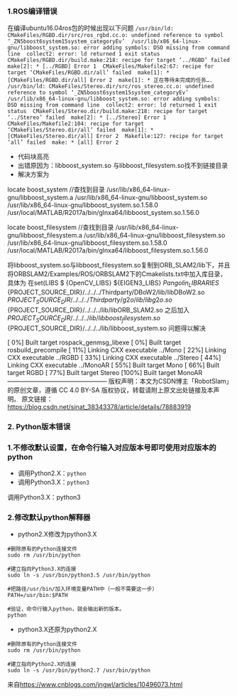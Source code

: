 ### 1.ROS编译错误

在编译ubuntu16.04ros包的时候出现以下问题
`/usr/bin/ld: CMakeFiles/RGBD.dir/src/ros_rgbd.cc.o: undefined reference to symbol ‘_ZN5boost6system15system_categoryEv’ 
/usr/lib/x86_64-linux-gnu/libboost_system.so: error adding symbols: DSO missing from command line 
collect2: error: ld returned 1 exit status 
CMakeFiles/RGBD.dir/build.make:218: recipe for target ‘../RGBD’ failed 
make[2]: * [../RGBD] Error 1 
CMakeFiles/Makefile2:67: recipe for target ‘CMakeFiles/RGBD.dir/all’ failed 
make[1]: * [CMakeFiles/RGBD.dir/all] Error 2 
make[1]: * 正在等待未完成的任务…. 
/usr/bin/ld: CMakeFiles/Stereo.dir/src/ros_stereo.cc.o: undefined reference to symbol ‘_ZN5boost6system15system_categoryEv’ 
/usr/lib/x86_64-linux-gnu/libboost_system.so: error adding symbols: DSO missing from command line 
collect2: error: ld returned 1 exit status 
CMakeFiles/Stereo.dir/build.make:218: recipe for target ‘../Stereo’ failed 
make[2]: * [../Stereo] Error 1 
CMakeFiles/Makefile2:104: recipe for target ‘CMakeFiles/Stereo.dir/all’ failed 
make[1]: * [CMakeFiles/Stereo.dir/all] Error 2 
Makefile:127: recipe for target ‘all’ failed 
make: * [all] Error 2
` 

- 代码块高亮 
- 出错原因为：libboost_system.so 与libboost_filesystem.so找不到链接目录 
- 解决方案为

locate  boost_system
//查找到目录
/usr/lib/x86_64-linux-gnu/libboost_system.a
/usr/lib/x86_64-linux-gnu/libboost_system.so
/usr/lib/x86_64-linux-gnu/libboost_system.so.1.58.0
/usr/local/MATLAB/R2017a/bin/glnxa64/libboost_system.so.1.56.0

locate boost_filesystem
//查找到目录
/usr/lib/x86_64-linux-gnu/libboost_filesystem.a
/usr/lib/x86_64-linux-gnu/libboost_filesystem.so
/usr/lib/x86_64-linux-gnu/libboost_filesystem.so.1.58.0
/usr/local/MATLAB/R2017a/bin/glnxa64/libboost_filesystem.so.1.56.0



将libboost_system.so与libboost_filesystem.so复制到ORB_SLAM2/lib下，并且将ORBSLAM2/Examples/ROS/ORBSLAM2下的Cmakelists.txt中加入库目录，具体为 
在set(LIBS 
$ {OpenCV_LIBS} 
​${EIGEN3_LIBS} 
${Pangolin_LIBRARIES} 
​${PROJECT_SOURCE_DIR}/../../../Thirdparty/DBoW2/lib/libDBoW2.so 
${PROJECT_SOURCE_DIR}/../../../Thirdparty/g2o/lib/libg2o.so 
​${PROJECT_SOURCE_DIR}/../../../lib/libORB_SLAM2.so 
之后加入${PROJECT_SOURCE_DIR}/../../../lib/libboost_filesystem.so 
​${PROJECT_SOURCE_DIR}/../../../lib/libboost_system.so 
问题得以解决

[  0%] Built target rospack_genmsg_libexe
[  0%] Built target rosbuild_precompile
[ 11%] Linking CXX executable ../Mono
[ 22%] Linking CXX executable ../RGBD
[ 33%] Linking CXX executable ../Stereo
[ 44%] Linking CXX executable ../MonoAR
[ 55%] Built target Mono
[ 66%] Built target RGBD
[ 77%] Built target Stereo
[100%] Built target MonoAR
————————————————
版权声明：本文为CSDN博主「RobotSlam」的原创文章，遵循 CC 4.0 BY-SA 版权协议，转载请附上原文出处链接及本声明。
原文链接：https://blog.csdn.net/sinat_38343378/article/details/78883919

### 2. Python版本错误

### 1.不修改默认设置，在命令行输入对应版本号即可使用对应版本的python

- 调用Python2.X：`python`
- 调用Python3.X：`python3`

调用Python3.X：python3

### 2.修改默认python解释器

- python2.X修改为python3.X

```
#删除原有的Python连接文件
sudo rm /usr/bin/python

#建立指向Python3.X的连接
sudo ln -s /usr/bin/python3.5 /usr/bin/python

#把路径/usr/bin/加入环境变量PATH中（一般不需要这一步）
PATH=/usr/bin:$PATH

#验证，命令行输入python，就会输出新的版本。
python
```

- python3.X还原为python2.X

```
#删除原有的Python连接文件
sudo rm /usr/bin/python

#建立指向Python2.X的连接
sudo ln -s /usr/bin/python2.7 /usr/bin/python
```

来自<https://www.cnblogs.com/jngwl/articles/10496073.html>